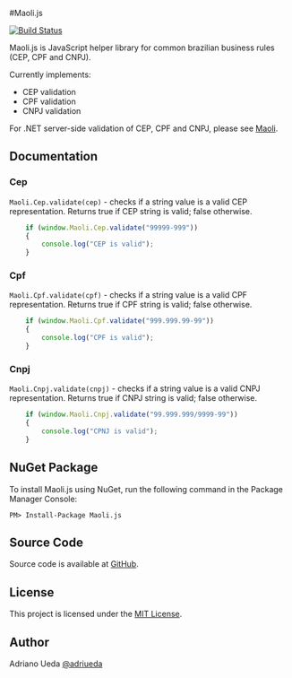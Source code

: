 #Maoli.js

[![Build Status](https://travis-ci.org/aueda/maoli.js.svg?branch=feat-travis-ci)](https://travis-ci.org/aueda/maoli.js/)

Maoli.js is JavaScript helper library for common brazilian business rules (CEP, CPF and CNPJ).

Currently implements:

* CEP validation
* CPF validation
* CNPJ validation

For .NET server-side validation of CEP, CPF and CNPJ, please see [Maoli](https://github.com/aueda/maoli/).

## Documentation

### Cep

``Maoli.Cep.validate(cep)`` - checks if a string value is a valid CEP representation. Returns true if CEP string is valid; false otherwise.

```JavaScript
	if (window.Maoli.Cep.validate("99999-999"))
	{
	    console.log("CEP is valid");
	}
```

### Cpf

``Maoli.Cpf.validate(cpf)`` - checks if a string value is a valid CPF representation. Returns true if CPF string is valid; false otherwise.

```JavaScript
	if (window.Maoli.Cpf.validate("999.999.99-99"))
	{
	    console.log("CPF is valid");
	}
```

### Cnpj

``Maoli.Cnpj.validate(cnpj)`` - checks if a string value is a valid CNPJ representation. Returns true if CNPJ string is valid; false otherwise.

```JavaScript
	if (window.Maoli.Cnpj.validate("99.999.999/9999-99"))
	{
	    console.log("CPNJ is valid");
	}
```

## NuGet Package

To install Maoli.js using NuGet, run the following command in the Package Manager Console:

```
PM> Install-Package Maoli.js
```

## Source Code

Source code is available at [GitHub](https://github.com/aueda/maoli.js/).

## License

This project is licensed under the [MIT License](http://opensource.org/licenses/MIT).

## Author

Adriano Ueda [@adriueda](https://twitter.com/adriueda)